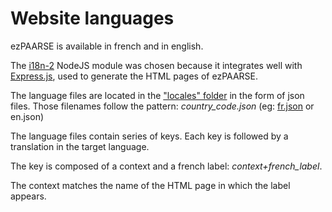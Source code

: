 # Website languages #

ezPAARSE is available in french and in english.

The [i18n-2](https://github.com/jeresig/i18n-node-2) NodeJS module was chosen because it integrates well with [Express.js](https://github.com/visionmedia/express), used to generate the HTML pages of ezPAARSE.

The language files are located in the ["locales" folder](./tree.html) in the form of json files. Those filenames follow the pattern:  *country_code.json* (eg: [fr.json](https://raw.github.com/ezpaarse-project/ezpaarse/master/locales/fr.json) or en.json)

The language files contain series of keys. Each key is followed by a translation in the target language.

The key is composed of a context and a french label: *context+french_label*.

The context matches the name of the HTML page in which the label appears.
